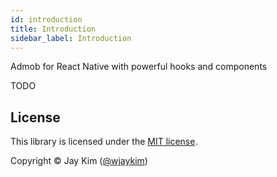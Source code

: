 ```yaml
---
id: introduction
title: Introduction
sidebar_label: Introduction
---
```


Admob for React Native with powerful hooks and components

TODO

## License

This library is licensed under the [MIT license](https://github.com/react-native-admob/admob/blob/master/LICENSE).

Copyright © Jay Kim ([@wjaykim](https://github.com/ammarahm-ed))
